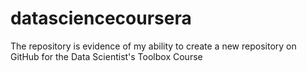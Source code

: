 # datasciencecoursera
The repository is evidence of my ability to create a new repository on GitHub for the Data Scientist's Toolbox Course
